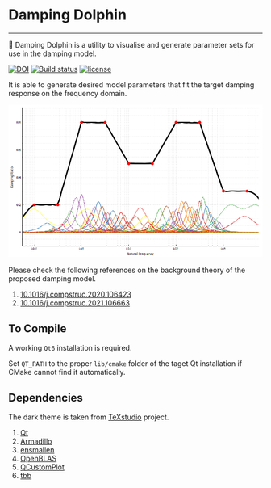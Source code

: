 # Damping Dolphin

---

🐬 Damping Dolphin is a utility to visualise and generate parameter sets for use in the damping model.

[![DOI](https://zenodo.org/badge/DOI/10.5281/zenodo.5775922.svg)](https://doi.org/10.5281/zenodo.5775922)
[![Build status](https://ci.appveyor.com/api/projects/status/bynuruxojcbejeax/branch/main?svg=true)](https://ci.appveyor.com/project/TLCFEM/damping-dolphin/branch/main)
[![license](https://img.shields.io/github/license/TLCFEM/suanPan.svg?color=44cc11)](https://www.gnu.org/licenses/gpl-3.0)

It is able to generate desired model parameters that fit the target damping response on the frequency domain.

![Example](EX.png)

Please check the following references on the background theory of the proposed damping model.

1. [10.1016/j.compstruc.2020.106423](https://doi.org/10.1016/j.compstruc.2020.106423)
2. [10.1016/j.compstruc.2021.106663](https://doi.org/10.1016/j.compstruc.2021.106663)

## To Compile

A working `Qt6` installation is required.

Set `QT_PATH` to the proper `lib/cmake` folder of the taget Qt installation if CMake cannot find it automatically.

## Dependencies

The dark theme is taken from [TeXstudio](https://github.com/texstudio-org/texstudio) project.

1. [Qt](https://doc.qt.io/qt-5.12/index.html)
2. [Armadillo](http://arma.sourceforge.net/docs.html)
3. [ensmallen](https://ensmallen.org/)
4. [OpenBLAS](https://github.com/xianyi/OpenBLAS)
5. [QCustomPlot](https://www.qcustomplot.com/)
6. [tbb](https://github.com/oneapi-src/oneTBB)
